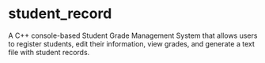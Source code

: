 # student_record
A C++ console-based Student Grade Management System that allows users to register students, edit their information, view grades, and generate a text file with student records.
